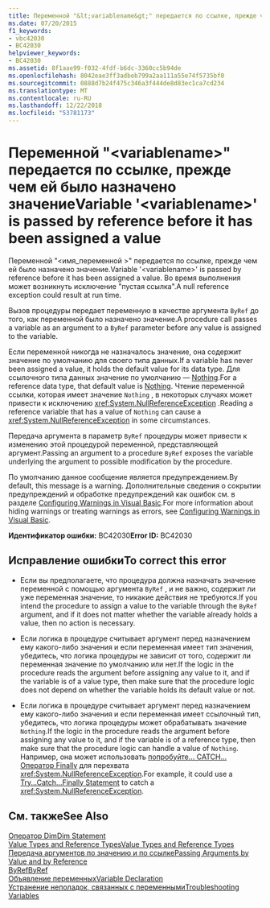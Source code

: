 ```yaml
---
title: Переменной "&lt;variablename&gt;" передается по ссылке, прежде чем ей было назначено значение
ms.date: 07/20/2015
f1_keywords:
- vbc42030
- BC42030
helpviewer_keywords:
- BC42030
ms.assetid: 8f1aae99-f032-4fdf-b6dc-3360cc5b94de
ms.openlocfilehash: 8042eae3ff3adbeb799a2aa111a55e74f5735bf0
ms.sourcegitcommit: 0888d7b24f475c346a3f444de8d83ec1ca7cd234
ms.translationtype: MT
ms.contentlocale: ru-RU
ms.lasthandoff: 12/22/2018
ms.locfileid: "53781173"
---
```

# <a name="variable-ltvariablenamegt-is-passed-by-reference-before-it-has-been-assigned-a-value"></a><span data-ttu-id="1b706-102">Переменной "&lt;variablename&gt;" передается по ссылке, прежде чем ей было назначено значение</span><span class="sxs-lookup"><span data-stu-id="1b706-102">Variable '&lt;variablename&gt;' is passed by reference before it has been assigned a value</span></span>
<span data-ttu-id="1b706-103">Переменной "\<имя_переменной >" передается по ссылке, прежде чем ей было назначено значение.</span><span class="sxs-lookup"><span data-stu-id="1b706-103">Variable '\<variablename>' is passed by reference before it has been assigned a value.</span></span> <span data-ttu-id="1b706-104">Во время выполнения может возникнуть исключение "пустая ссылка".</span><span class="sxs-lookup"><span data-stu-id="1b706-104">A null reference exception could result at run time.</span></span>  
  
 <span data-ttu-id="1b706-105">Вызов процедуры передает переменную в качестве аргумента `ByRef` до того, как переменной было назначено значение.</span><span class="sxs-lookup"><span data-stu-id="1b706-105">A procedure call passes a variable as an argument to a `ByRef` parameter before any value is assigned to the variable.</span></span>  
  
 <span data-ttu-id="1b706-106">Если переменной никогда не назначалось значение, она содержит значение по умолчанию для своего типа данных.</span><span class="sxs-lookup"><span data-stu-id="1b706-106">If a variable has never been assigned a value, it holds the default value for its data type.</span></span> <span data-ttu-id="1b706-107">Для ссылочного типа данных значение по умолчанию — [Nothing](../../visual-basic/language-reference/nothing.md).</span><span class="sxs-lookup"><span data-stu-id="1b706-107">For a reference data type, that default value is [Nothing](../../visual-basic/language-reference/nothing.md).</span></span> <span data-ttu-id="1b706-108">Чтение переменной ссылки, которая имеет значение `Nothing` , в некоторых случаях может привести к исключению <xref:System.NullReferenceException> .</span><span class="sxs-lookup"><span data-stu-id="1b706-108">Reading a reference variable that has a value of `Nothing` can cause a <xref:System.NullReferenceException> in some circumstances.</span></span>  
  
 <span data-ttu-id="1b706-109">Передача аргумента в параметр `ByRef` процедуры может привести к изменению этой процедурой переменной, представляющей аргумент.</span><span class="sxs-lookup"><span data-stu-id="1b706-109">Passing an argument to a procedure `ByRef` exposes the variable underlying the argument to possible modification by the procedure.</span></span>  
  
 <span data-ttu-id="1b706-110">По умолчанию данное сообщение является предупреждением.</span><span class="sxs-lookup"><span data-stu-id="1b706-110">By default, this message is a warning.</span></span> <span data-ttu-id="1b706-111">Дополнительные сведения о сокрытии предупреждений и обработке предупреждений как ошибок см. в разделе [Configuring Warnings in Visual Basic](/visualstudio/ide/configuring-warnings-in-visual-basic).</span><span class="sxs-lookup"><span data-stu-id="1b706-111">For more information about hiding warnings or treating warnings as errors, see [Configuring Warnings in Visual Basic](/visualstudio/ide/configuring-warnings-in-visual-basic).</span></span>  
  
 <span data-ttu-id="1b706-112">**Идентификатор ошибки:** BC42030</span><span class="sxs-lookup"><span data-stu-id="1b706-112">**Error ID:** BC42030</span></span>  
  
## <a name="to-correct-this-error"></a><span data-ttu-id="1b706-113">Исправление ошибки</span><span class="sxs-lookup"><span data-stu-id="1b706-113">To correct this error</span></span>  
  
-   <span data-ttu-id="1b706-114">Если вы предполагаете, что процедура должна назначать значение переменной с помощью аргумента `ByRef` , и не важно, содержит ли уже переменная значение, то никакие действия не требуются.</span><span class="sxs-lookup"><span data-stu-id="1b706-114">If you intend the procedure to assign a value to the variable through the `ByRef` argument, and if it does not matter whether the variable already holds a value, then no action is necessary.</span></span>  
  
-   <span data-ttu-id="1b706-115">Если логика в процедуре считывает аргумент перед назначением ему какого-либо значения и если переменная имеет тип значения, убедитесь, что логика процедуры не зависит от того, содержит ли переменная значение по умолчанию или нет.</span><span class="sxs-lookup"><span data-stu-id="1b706-115">If the logic in the procedure reads the argument before assigning any value to it, and if the variable is of a value type, then make sure that the procedure logic does not depend on whether the variable holds its default value or not.</span></span>  
  
-   <span data-ttu-id="1b706-116">Если логика в процедуре считывает аргумент перед назначением ему какого-либо значения и если переменная имеет ссылочный тип, убедитесь, что логика процедуры может обрабатывать значение `Nothing`.</span><span class="sxs-lookup"><span data-stu-id="1b706-116">If the logic in the procedure reads the argument before assigning any value to it, and if the variable is of a reference type, then make sure that the procedure logic can handle a value of `Nothing`.</span></span> <span data-ttu-id="1b706-117">Например, она может использовать [попробуйте... CATCH... Оператор Finally](../../visual-basic/language-reference/statements/try-catch-finally-statement.md) для перехвата <xref:System.NullReferenceException>.</span><span class="sxs-lookup"><span data-stu-id="1b706-117">For example, it could use a [Try...Catch...Finally Statement](../../visual-basic/language-reference/statements/try-catch-finally-statement.md) to catch a <xref:System.NullReferenceException>.</span></span>  
  
## <a name="see-also"></a><span data-ttu-id="1b706-118">См. также</span><span class="sxs-lookup"><span data-stu-id="1b706-118">See Also</span></span>  
 [<span data-ttu-id="1b706-119">Оператор Dim</span><span class="sxs-lookup"><span data-stu-id="1b706-119">Dim Statement</span></span>](../../visual-basic/language-reference/statements/dim-statement.md)  
 [<span data-ttu-id="1b706-120">Value Types and Reference Types</span><span class="sxs-lookup"><span data-stu-id="1b706-120">Value Types and Reference Types</span></span>](../../visual-basic/programming-guide/language-features/data-types/value-types-and-reference-types.md)  
 [<span data-ttu-id="1b706-121">Передача аргументов по значению и по ссылке</span><span class="sxs-lookup"><span data-stu-id="1b706-121">Passing Arguments by Value and by Reference</span></span>](../../visual-basic/programming-guide/language-features/procedures/passing-arguments-by-value-and-by-reference.md)  
 [<span data-ttu-id="1b706-122">ByRef</span><span class="sxs-lookup"><span data-stu-id="1b706-122">ByRef</span></span>](../../visual-basic/language-reference/modifiers/byref.md)  
 [<span data-ttu-id="1b706-123">Объявление переменных</span><span class="sxs-lookup"><span data-stu-id="1b706-123">Variable Declaration</span></span>](../../visual-basic/programming-guide/language-features/variables/variable-declaration.md)  
 [<span data-ttu-id="1b706-124">Устранение неполадок, связанных с переменными</span><span class="sxs-lookup"><span data-stu-id="1b706-124">Troubleshooting Variables</span></span>](../../visual-basic/programming-guide/language-features/variables/troubleshooting-variables.md)
